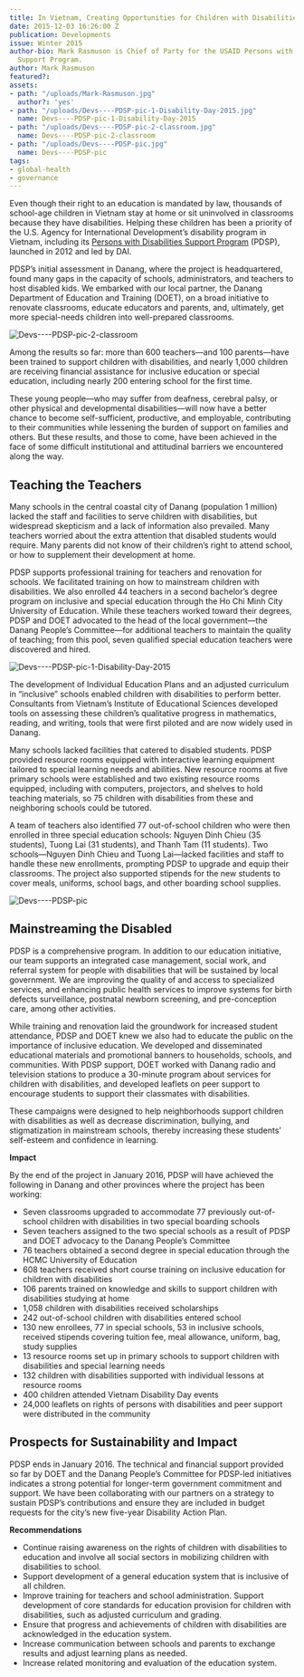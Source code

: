 ```yaml
---
title: In Vietnam, Creating Opportunities for Children with Disabilities
date: 2015-12-03 16:26:00 Z
publication: Developments
issue: Winter 2015
author-bio: Mark Rasmuson is Chief of Party for the USAID Persons with Disabilities
  Support Program.
author: Mark Rasmuson
featured?: 
assets:
- path: "/uploads/Mark-Rasmuson.jpg"
  author?: 'yes'
- path: "/uploads/Devs----PDSP-pic-1-Disability-Day-2015.jpg"
  name: Devs----PDSP-pic-1-Disability-Day-2015
- path: "/uploads/Devs----PDSP-pic-2-classroom.jpg"
  name: Devs----PDSP-pic-2-classroom
- path: "/uploads/Devs----PDSP-pic.jpg"
  name: Devs----PDSP-pic
tags:
- global-health
- governance
---
```


Even though their right to an education is mandated by law, thousands of school-age children in Vietnam stay at home or sit uninvolved in classrooms because they have disabilities. Helping these children has been a priority of the U.S. Agency for International Development’s disability program in Vietnam, including its [Persons with Disabilities Support Program](http://dai.com/our-work/projects/vietnam%E2%80%94usaid-program-comprehensive-and-integrated-support-people-disabilities) (PDSP), launched in 2012 and led by DAI.




PDSP’s initial assessment in Danang, where the project is headquartered, found many gaps in the capacity of schools, administrators, and teachers to host disabled kids. We embarked with our local partner, the Danang Department of Education and Training (DOET), on a broad initiative to renovate classrooms, educate educators and parents, and, ultimately, get more special-needs children into well-prepared classrooms.

![Devs----PDSP-pic-2-classroom](/uploads/Devs----PDSP-pic-2-classroom.jpg) 

Among the results so far: more than 600 teachers—and 100 parents—have been trained to support children with disabilities, and nearly 1,000 children are receiving financial assistance for inclusive education or special education, including nearly 200 entering school for the first time.

These young people—who may suffer from deafness, cerebral palsy, or other physical and developmental disabilities—will now have a better chance to become self-sufficient, productive, and employable, contributing to their communities while lessening the burden of support on families and others. But these results, and those to come, have been achieved in the face of some difficult institutional and attitudinal barriers we encountered along the way.

## Teaching the Teachers

Many schools in the central coastal city of Danang (population 1 million) lacked the staff and facilities to serve children with disabilities, but widespread skepticism and a lack of information also prevailed. Many teachers worried about the extra attention that disabled students would require. Many parents did not know of their children’s right to attend school, or how to supplement their development at home.

PDSP supports professional training for teachers and renovation for schools. We facilitated training on how to mainstream children with disabilities. We also enrolled 44 teachers in a second bachelor’s degree program on inclusive and special education through the Ho Chi Minh City University of Education. While these teachers worked toward their degrees, PDSP and DOET advocated to the head of the local government—the Danang People’s Committee—for additional teachers to maintain the quality of teaching; from this pool, seven qualified special education teachers were discovered and hired.

![Devs----PDSP-pic-1-Disability-Day-2015](/uploads/Devs----PDSP-pic-1-Disability-Day-2015.jpg) 

The development of Individual Education Plans and an adjusted curriculum in “inclusive” schools enabled children with disabilities to perform better. Consultants from Vietnam’s Institute of Educational Sciences developed tools on assessing these children’s qualitative progress in mathematics, reading, and writing, tools that were first piloted and are now widely used in Danang.

Many schools lacked facilities that catered to disabled students. PDSP provided resource rooms equipped with interactive learning equipment tailored to special learning needs and abilities. New resource rooms at five primary schools were established and two existing resource rooms equipped, including with computers, projectors, and shelves to hold teaching materials, so 75 children with disabilities from these and neighboring schools could be tutored.

A team of teachers also identified 77 out-of-school children who were then enrolled in three special education schools: Nguyen Dinh Chieu (35 students), Tuong Lai (31 students), and Thanh Tam (11 students). Two schools—Nguyen Dinh Chieu and Tuong Lai—lacked facilities and staff to handle these new enrollments, prompting PDSP to upgrade and equip their classrooms. The project also supported stipends for the new students to cover meals, uniforms, school bags, and other boarding school supplies.

![Devs----PDSP-pic](/uploads/Devs----PDSP-pic.jpg "Tho Nguyen, second from right, a child with cerebral palsy, was successfully integrated into an inclusive school.") 

## Mainstreaming the Disabled

PDSP is a comprehensive program. In addition to our education initiative, our team supports an integrated case management, social work, and referral system for people with disabilities that will be sustained by local government. We are improving the quality of and access to specialized services, and enhancing public health services to improve systems for birth defects surveillance, postnatal newborn screening, and pre-conception care, among other activities.

While training and renovation laid the groundwork for increased student attendance, PDSP and DOET knew we also had to educate the public on the  importance of inclusive education. We developed and disseminated educational materials and promotional banners to households, schools, and communities. With PDSP support, DOET worked with Danang radio and television stations to produce a 30-minute program about services for children with disabilities, and developed leaflets on peer support to encourage students to support their classmates with disabilities.

These campaigns were designed to help neighborhoods support children with disabilities as well as decrease discrimination, bullying, and stigmatization in mainstream schools, thereby increasing these students’ self-esteem and confidence in learning.

<aside><p><strong>Impact</strong></p>
<p>By the end of the project in January 2016, PDSP will have achieved the following in Danang and other provinces where the project has been working:</p>
<ul>
<li>Seven classrooms upgraded to accommodate 77 previously out-of-school children with disabilities in two special boarding schools</li>
<li>Seven teachers assigned to the two special schools as a result of PDSP and DOET advocacy to the Danang People’s Committee</li>
<li>76 teachers obtained a second degree in special education through the HCMC University of Education</li>
<li>608 teachers received short course training on inclusive education for children with disabilities</li>
<li>106 parents trained on knowledge and skills to support children with disabilities studying at home</li>
<li>1,058 children with disabilities received scholarships</li>
<li>242 out-of-school children with disabilities entered school</li>
<li>130 new enrollees, 77 in special schools, 53 in inclusive schools, received stipends covering tuition fee, meal allowance, uniform, bag, study supplies</li>
<li>13 resource rooms set up in primary schools to support children with disabilities and special learning needs</li>
<li>132 children with disabilities supported with individual lessons at resource rooms</li>
<li>400 children attended Vietnam Disability Day events</li>
<li>24,000 leaflets on rights of persons with disabilities and peer support were distributed in the community</li>
</ul>
</aside>

## Prospects for Sustainability and Impact

PDSP ends in January 2016. The technical and financial support provided so far by DOET and the Danang People’s Committee for PDSP-led initiatives indicates a strong potential for longer-term government commitment and support. We have been collaborating with our partners on a strategy to sustain PDSP’s contributions and ensure they are included in budget requests for the city’s new five-year Disability Action Plan.

**Recommendations**

* Continue raising awareness on the rights of children with disabilities to education and involve all social sectors in mobilizing children with disabilities to school.
* Support development of a general education system that is inclusive of all children.
* Improve training for teachers and school administration.
Support development of core standards for education provision for children with disabilities, such as adjusted curriculum and grading.
* Ensure that progress and achievements of children with disabilities are acknowledged in the education system.
* Increase communication between schools and parents to exchange results and adjust learning plans as needed.
* Increase related monitoring and evaluation of the education system.
